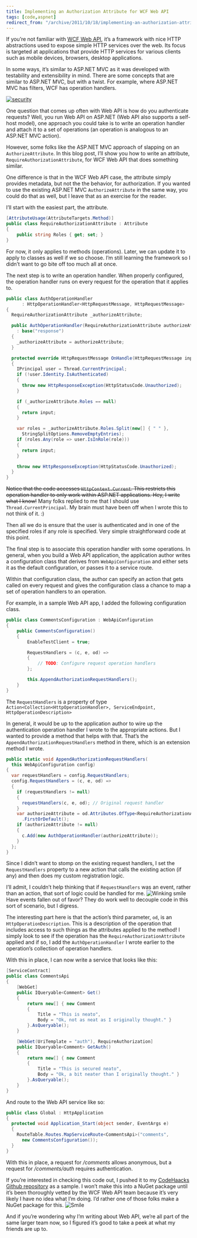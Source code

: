 ```yaml
---
title: Implementing an Authorization Attribute for WCF Web API
tags: [code,aspnet]
redirect_from: "/archive/2011/10/18/implementing-an-authorization-attribute-for-wcf-web-api.aspx/"
---
```


If you’re not familiar with [WCF Web
API](http://wcf.codeplex.com/wikipage?title=WCF%20HTTP "WCF Web API"),
it’s a framework with nice HTTP abstractions used to expose simple HTTP
services over the web. Its focus is targeted at applications that
provide HTTP services for various clients such as mobile devices,
browsers, desktop applications.

In some ways, it’s similar to ASP.NET MVC as it was developed with
testability and extensibility in mind. There are some concepts that are
similar to ASP.NET MVC, but with a twist. For example, where ASP.NET MVC
has filters, WCF has operation handlers.

[![security](https://haacked.com/assets/images/haacked_com/WindowsLiveWriter/Conditional-Filters-in-ASP.NET-MVC-3_BBA7/security_3.jpg "security")](http://www.sxc.hu/photo/1339522h "Chained door by linder6850 from sxc.hu.")

One question that comes up often with Web API is how do you authenticate
requests? Well, you run Web API on ASP.NET (Web API also supports a
self-host model), one approach you could take is to write an operation
handler and attach it to a set of operations (an operation is analogous
to an ASP.NET MVC action).

However, some folks like the ASP.NET MVC approach of slapping on an
`AuthorizeAttribute`. In this blog post, I’ll show you how to write an
attribute, `RequireAuthorizationAttribute`, for WCF Web API that does
something similar.

One difference is that in the WCF Web API case, the attribute simply
provides metadata, but not the the behavior, for authorization. If you
wanted to use the existing ASP.NET MVC `AuthorizeAttribute` in the same
way, you could do that as well, but I leave that as an exercise for the
reader.

I’ll start with the easiest part, the attribute.

```csharp
[AttributeUsage(AttributeTargets.Method)]
public class RequireAuthorizationAttribute : Attribute
{
    public string Roles { get; set; }
}
```

For now, it only applies to methods (operations). Later, we can update
it to apply to classes as well if we so choose. I’m still learning the
framework so I didn’t want to go bite off too much all at once.

The next step is to write an operation handler. When properly
configured, the operation handler runs on every request for the
operation that it applies to.

```csharp
public class AuthOperationHandler 
      : HttpOperationHandler<HttpRequestMessage, HttpRequestMessage>
{
  RequireAuthorizationAttribute _authorizeAttribute;

  public AuthOperationHandler(RequireAuthorizationAttribute authorizeAttribute)
    : base("response")
  {
    _authorizeAttribute = authorizeAttribute;
  }

  protected override HttpRequestMessage OnHandle(HttpRequestMessage input)
  {
    IPrincipal user = Thread.CurrentPrincipal;
    if (!user.Identity.IsAuthenticated)
    {
      throw new HttpResponseException(HttpStatusCode.Unauthorized);
    }

    if (_authorizeAttribute.Roles == null)
    {
      return input;
    }

    var roles = _authorizeAttribute.Roles.Split(new[] { " " }, 
      StringSplitOptions.RemoveEmptyEntries);
    if (roles.Any(role => user.IsInRole(role)))
    {
      return input;
    }

    throw new HttpResponseException(HttpStatusCode.Unauthorized);
  }
}
```

~~Notice that the code accesses `HttpContext.Current`. This restricts
this operation handler to only work within ASP.NET applications. Hey, I
write what I know!~~ Many folks replied to me that I should use
`Thread.CurrentPrincipal`. My brain must have been off when I wrote this
to not think of it. :)

Then all we do is ensure that the user is authenticated and in one of
the specified roles if any role is specified. Very simple
straightforward code at this point.

The final step is to associate this operation handler with some
operations. In general, when you build a Web API application, the
application author writes a configuration class that derives from
`WebApiConfiguration` and either sets it as the default configuration,
or passes it to a service route.

Within that configuration class, the author can specify an action that
gets called on every request and gives the configuration class a chance
to map a set of operation handlers to an operation.

For example, in a sample Web API app, I added the following
configuration class.

```csharp
public class CommentsConfiguration : WebApiConfiguration
{
    public CommentsConfiguration()
    {
        EnableTestClient = true;

        RequestHandlers = (c, e, od) =>
        {
            // TODO: Configure request operation handlers
        };

        this.AppendAuthorizationRequestHandlers();
    }
}
```

The `RequestHandlers` is a property of type
`Action<Collection<HttpOperationHandler>, ServiceEndpoint, HttpOperationDescription>`

In general, it would be up to the application author to wire up the
authentication operation handler I wrote to the appropriate actions. But
I wanted to provide a method that helps with that. That’s the
`AppendAuthorizationRequestHandlers` method in there, which is an
extension method I wrote.

```csharp
public static void AppendAuthorizationRequestHandlers(
  this WebApiConfiguration config)
{
  var requestHandlers = config.RequestHandlers;
  config.RequestHandlers = (c, e, od) =>
  {
    if (requestHandlers != null)
    {
      requestHandlers(c, e, od); // Original request handler
    }
    var authorizeAttribute = od.Attributes.OfType<RequireAuthorizationAttribute>()
      .FirstOrDefault();
    if (authorizeAttribute != null)
    {
      c.Add(new AuthOperationHandler(authorizeAttribute));
    }
  };
}
```

Since I didn’t want to stomp on the existing request handlers, I set the
`RequestHandlers` property to a new action that calls the existing
action (if any) and then does my custom registration logic.

I’ll admit, I couldn’t help thinking that if `RequestHandlers` was an
event, rather than an action, that sort of logic could be handled for
me. ![Winking
smile](https://haacked.com/assets/images/haacked_com/WindowsLiveWriter/Implementing-an-Authorization-Attribute-_12EA4/wlEmoticon-winkingsmile_2.png)
Have events fallen out of favor? They do work well to decouple code in
this sort of scenario, but I digress.

The interesting part here is that the action’s third parameter, `od`, is
an `HttpOperationDescription`. This is a description of the operation
that includes access to such things as the attributes applied to the
method! I simply look to see if the operation has the
`RequireAuthorizationAttribute` applied and if so, I add the
`AuthOperationHandler` I wrote earlier to the operation’s collection of
operation handlers.

With this in place, I can now write a service that looks like this:

```csharp
[ServiceContract]
public class CommentsApi
{
    [WebGet]
    public IQueryable<Comment> Get()
    {
        return new[] { new Comment 
        { 
            Title = "This is neato", 
            Body = "Ok, not as neat as I originally thought." } 
        }.AsQueryable();
    }

    [WebGet(UriTemplate = "auth"), RequireAuthorization]
    public IQueryable<Comment> GetAuth()
    {
        return new[] { new Comment 
        { 
            Title = "This is secured neato", 
            Body = "Ok, a bit neater than I originally thought." } 
        }.AsQueryable();
    }
}
```

And route to the Web API service like so:

```csharp
public class Global : HttpApplication
{
  protected void Application_Start(object sender, EventArgs e)
  {
    RouteTable.Routes.MapServiceRoute<CommentsApi>("comments",
      new CommentsConfiguration());
  }
}
```

With this in place, a request for */comments* allows anonymous, but a
request for */comments/auth* requires authentication.

If you’re interested in checking this code out, I pushed it to my
[CodeHaacks Github
repository](https://github.com/Haacked/CodeHaacks "CodeHaacks") as a
sample. I won’t make this into a NuGet package until it’s been
thoroughly vetted by the WCF Web API team because it’s very likely I
have no idea what I’m doing. I’d rather one of those folks make a NuGet
package for this.
![Smile](https://haacked.com/assets/images/haacked_com/WindowsLiveWriter/Implementing-an-Authorization-Attribute-_12EA4/wlEmoticon-smile_2.png)

And if you’re wondering why I’m writing about Web API, we’re all part of
the same larger team now, so I figured it’s good to take a peek at what
my friends are up to.

